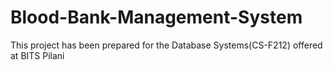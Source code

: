 # Blood-Bank-Management-System
This project has been prepared for the Database Systems(CS-F212) offered at BITS Pilani
